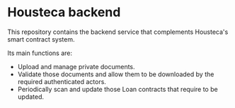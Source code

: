 # Housteca backend

This repository contains the backend service that complements Housteca's smart contract system.

Its main functions are:

- Upload and manage private documents.
- Validate those documents and allow them to be downloaded by the required authenticated actors.
- Periodically scan and update those Loan contracts that require to be updated.